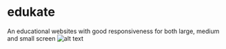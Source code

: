 # edukate
An educational websites with good responsiveness for both large, medium and small screen
![alt text](https://github.com/jam-jam200/edukate/blob/main/edukate.png)
